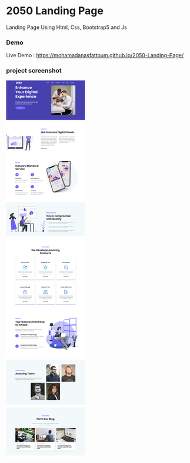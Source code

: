 # 2050 Landing Page
Landing Page Using Html, Css, Bootstrap5 and Js


### Demo
Live Demo : https://mohamadanasfattoum.github.io/2050-Landing-Page/


### project screenshot
![](https://github.com/mohamadanasfattoum/2050-Landing-Page/blob/main/screenshot.png)

